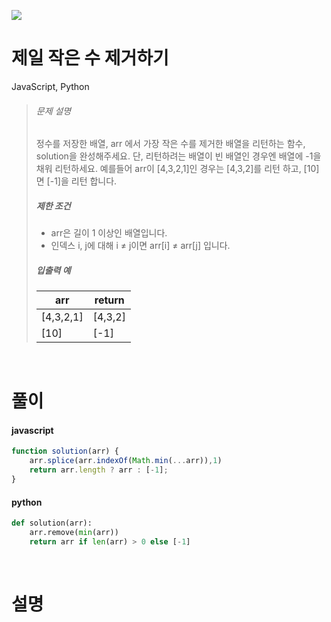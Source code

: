 ![](/img/programmers.png)

# 제일 작은 수 제거하기

JavaScript, Python

>###### 문제 설명
>
>정수를 저장한 배열, arr 에서 가장 작은 수를 제거한 배열을 리턴하는 함수, solution을 완성해주세요. 단, 리턴하려는 배열이 빈 배열인 경우엔 배열에 -1을 채워 리턴하세요. 예를들어 arr이 [4,3,2,1]인 경우는 [4,3,2]를 리턴 하고, [10]면 [-1]을 리턴 합니다.
>
>##### 제한 조건
>
>-   arr은 길이 1 이상인 배열입니다.
>-   인덱스 i, j에 대해 i ≠ j이면 arr[i] ≠ arr[j] 입니다.
>
>##### 입출력 예
>
>| arr | return |
>| --- | --- |
>| [4,3,2,1] | [4,3,2] |
>| [10] | [-1] |

<br/>

# 풀이

#### javascript
```javascript
function solution(arr) {
    arr.splice(arr.indexOf(Math.min(...arr)),1)
    return arr.length ? arr : [-1];
}
```  

#### python
```python
def solution(arr):
    arr.remove(min(arr))
    return arr if len(arr) > 0 else [-1] 
```

<br/>

# 설명